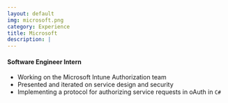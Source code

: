 ```yaml
---
layout: default
img: microsoft.png
category: Experience
title: Microsoft
description: |
---
```


#### Software Engineer Intern

* Working on the Microsoft Intune Authorization team
* Presented and iterated on service design and security
* Implementing a protocol for authorizing service requests in oAuth in `C#`
